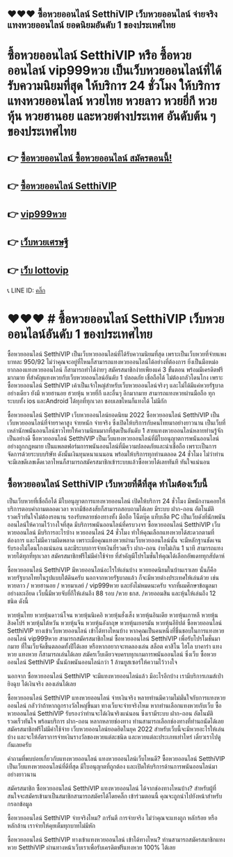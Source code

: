 ## ❤❤❤ ซื้อหวยออนไลน์ SetthiVIP เว็บหวยออนไลน์ จ่ายจริง แทงหวยออนไลน์ ยอดนิยมอันดับ 1 ของประเทศไทย

# ซื้อหวยออนไลน์ SetthiVIP หรือ ซื้อหวยออนไลน์ vip999หวย เป็นเว็บหวยออนไลน์ที่ได้รับความนิยมที่สุด ให้บริการ 24 ชั่วโมง ให้บริการ แทงหวยออนไลน์ หวยไทย หวยลาว หวยยี่กี หวยหุ้น หวยฮานอย และหวยต่างประเทศ อันดับต้น ๆ ของประเทศไทย

## 👉 [ซื้อหวยออนไลน์ ซื้อหวยออนไลน์ สมัครตอนนี้!](https://www.setthi334.com/register/@900_ap22)
## 👉 [ซื้อหวยออนไลน์ SetthiVIP](https://www.setthi334.com/register/@900_ap22)
## 👉 [vip999หวย](https://www.setthi334.com/register/@900_ap22)
## 👉 [เว็บหวยเศรษฐี](https://www.setthi334.com/register/@900_ap22)
## 👉 [เว็บ lottovip](https://www.setthi334.com/register/@900_ap22)
📞 LINE ID: [คลิ๊ก](https://www.setthi334.com/register/@900_ap22)

# ❤❤❤ # ซื้อหวยออนไลน์ SetthiVIP เว็บหวยออนไลน์อันดับ 1 ของประเทศไทย
ซื้อหวยออนไลน์ SetthiVIP เป็นเว็บหวยออนไลน์ที่ได้รับความนิยมที่สุด เพราะเป็นเว็บหวยที่จ่ายแพง บาทละ 950/92 ไม่ว่าคุณจะอยู่ที่ไหนก็สามารถแทงหวยออนไลน์ได้อย่างที่ต้องการ ยิ่งเป็นมือหม่อยากลองแทงหวยออนไลน์ ก็สามารถทำได้ง่ายๆ สมัครสมาชิกง่ายเพียงแค่ 3 ขั้นตอน พร้อมมีเครดิตฟรีมากมาย ที่สำคัญแทงหวยกับเว็บหวยออนไลน์อันดับ 1 ปลอดภัย เชื่อถือได้ ไม่ต้องกลัวโดนโกง เพราะ ซื้อหวยออนไลน์ SetthiVIP เค้าเป็นเจ้าใหญ่สำหรับเว็บหวยออนไลน์จริงๆ และไม่ได้มีแค่หวยรัฐบาลอย่างเดียว ยังมี หวยฮานอย ฮวยหุ้น หวยยี่กี และอื่นๆ อีกมากมาย สามารถแทงหวยผ่านมือถือ ทุกระบบทั้ง ios และAndroid ได้ทุกที่ทุกเวลา ชอบเลขไหนก็แทงได้ ไม่มีกัก

ซื้อหวยออนไลน์ SetthiVIP เว็บหวยออนไลน์ยอดนิยม 2022
ซื้อหวยออนไลน์ SetthiVIP เป็นเว็บหวยออนไลน์ที่จ่ายราคาสูง จ่ายหนัก จ่ายจริง ซึ่งเปิดให้บริการกับคนไทยมาอย่างยาวนาน เป็นเว็บที่เหล่านักพนันออนไลน์ชาวไทยให้ความนิยมมากที่สุดเป็นอันดับ 1 สายแทงหวยออนไลน์หลายท่านรู้จักเป็นอย่างดี ซื้อหวยออนไลน์ SetthiVIP เป็นเว็บแทงหวยออนไลน์ที่มีใบอนุญาตการพนันออนไลน์อย่างถูกกฎหมาย เป็นแพลตฟอร์มการพนันออนไลน์ที่มีความปลอดภัยและน่าเชื่อถือ เพราะเป็นการจัดการด้วยระบบบริษัท ดังนั้นเงินทุนหนาแนนอน พร้อมให้บริการทุกท่านตลอด 24 ชั่วโมง ไม่ว่าท่านจะมีเลขดีเลขเด็ดเวลาไหนก็สามารถสมัครสมาชิกเข้าระบบแล้วซื้อหวยได้เลยทันที ทันใจแน่นอน

## ซื้อหวยออนไลน์ SetthiVIP เว็บหวยที่ดีที่สุด ทำไมต้องเว็บนี้
เป็นเว็บหวยที่เชื่อถือได้ มีใบอนุญาตการแทงหวยออนไลน์
เปิดให้บริการ 24 ชั่วโมง มีพนักงานคอยให้บริการตอบคำถามตลอดเวลา หากมีข้อสงสัยก็สามารถสอบถามได้เลย
มีระบบ ฝาก-ถอน อัตโนมัติ รวดเร็วทันใจไม่ต้องรอนาน
รองรับหลายช่องทางทั้ง มือถือ โน็ตบุ๊ค แท็บเล็ต PC
เป็นเว็บดังที่นักพนันออนไลน์ให้ความไว้วางใจที่สุด
มีบริการพนันออนไลน์ที่ครบวงจร
ซื้อหวยออนไลน์ SetthiVIP เว็บหวยออนไลน์ มีบริการอะไรบ้าง
หวยออนไลน์ 24 ชั่วโมง ทำให้คุณเลือกแทงหวยได้สะดวกตามที่ต้องการ และไม่มีความผิดพลาด เพราะเมื่อคุณแทงหวยผ่านเว็บหวยออนไลน์นั้น จะมีหลักฐานชัดเจนรับรองไม่โดนโกงแน่นอน และมีระบบการจ่ายเงินที่รวดเร็ว ฝาก-ถอน ง่ายไม่เกิน 1 นาที สามารถแทงหวยได้ทุกที่ทุกเวลา สมัครสมาชิกฟรีไม่มีค่าใช้จ่าย ที่สำคัญมีโปรโมชั่นให้คุณได้เลือกอัพเดททุกสัปดาห์

ซื้อหวยออนไลน์ SetthiVIP มีหวยออนไลน์อะไรให้เล่นบ้าง
หวยยอดนิยมในบ้านเราเลย นั่นก็คือ หวยรัฐบาลไทยในรูปแบบใต้ดินครับ นอกจากหวยรัฐบาลแล้ว ก็จะมีหวยต่างประเทศให้เล่นด้วย เช่น หวยลาว / หวยฮานอย / หวยมาเลย์ / vip999หวย และยังไม่หมดนะครับ จากที่ผมศึกษาข้อมูลมาอย่างละเอียด เว็บนี้มีหวยจับยี่กีให้เล่นถึง 88 รอบ /หวย ธกส. /หวยออมสิน และหุ้นให้เล่นถึง 12 ชนิด ดังนี้

หวยหุ้นไทย
หวยหุ้นดาวน์โจน
หวยหุ้นนิเคอิ
หวยหุ้นฮั่งเส็ง
หวยหุ้นอินเดีย
หวยหุ้นเกาหลี
หวยหุ้นสิงคโปร์
หวยหุ้นไต้หวัน
หวยหุ้นจีน
หวยหุ้นอังกฤษ
หวยหุ้นเยอรมัน
หวยหุ้นอียิปต์
ซื้อหวยออนไลน์ SetthiVIP ทางเข้าเว็บหวยออนไลน์ เข้าได้ทางไหนบ้าง
หากคุณเป็นคนหนึ่งที่ชื่นชอบในการแทงหวยออนไลน์ vip999หวย สามารถสมัครสมาชิกใหม่ ซื้อหวยออนไลน์ SetthiVIP เพื่อรับโปรโมชั่นมากมาย ที่ในเว็บจัดขึ้นตลอดทั้งปีได้เลย หรือหากอยากจะทดลองเล่น สล็อต คาสิโน ไฮโล บาคาร่า แทงหวย แทงหวย ก็สามารถเล่นได้เลย สมัครเว็บเดียวจบครบทุกเกมการพนันออนไลน์ ซึ่งเว็บ ซื้อหวยออนไลน์ SetthiVIP นั้นนักพนันออนไลน์กว่า 1 ล้านยูสเซอร์ให้ความไว้วางใจ

นอกจาก ซื้อหวยออนไลน์ SetthiVIP จะมีแทงหวยออนไลน์แล้ว มีอะไรอีกบ้าง
เรามีบริการเกมส์เป่ายิงฉุบ ได้เงินจริง ลองเล่นได้เลย

ซื้อหวยออนไลน์ SetthiVIP แทงหวยออนไลน์ จ่ายเงินจริง
หลายท่านมีความไม่มั่นใจกับการแทงหวยออนไลน์ กลัวว่าถ้าหากถูกรางวัลใหญ่ขึ้นมา ทางเว็บจะจ่ายจริงไหม หากท่านเลือกแทงหวยกับเว็บ ซื้อหวยออนไลน์ SetthiVIP รับรองว่าท่านจะได้เงินจริงแน่นอน ซึ่งเรามีระบบ ฝาก-ถอน อัตโนมัติรวดเร็วทันใจ พร้อมบริการ ฝาก-ถอน หลากหลายช่องทาง ท่านสามารถเลือกช่องทางที่ท่านถนัดได้เลย สมัครสมาชิกฟรีไม่มีค่าใช้จ่าย เว็บหวยออนไลน์ยอดฮิตในยุค 2022 สำหรับเว็บนี้จะมีหวยอะไรให้เล่นบ้าง และจะให้อัตราการจ่ายเงินรางวัลของหวยแต่ละชนิด และหวยแต่ละประเภทเท่าไหร่ เดี๋ยวเราไปดูกันเลยครับ

คำถามที่พบบ่อยเกี่ยวกับแทงหวยออนไลน์
แทงหวยออนไลน์เว็บไหนดี?
ซื้อหวยออนไลน์ SetthiVIP เป็นเว็บแทงหวยออนไลน์ที่ดีที่สุด มีใบอนุญาตที่ถูกต้อง และเปิดให้บริการด้านการพนันออนไลน์มาอย่างยาวนาน

สมัครสมาชิก ซื้อหวยออนไลน์ SetthiVIP แทงหวยออนไลน์ ได้จากช่องทางไหนบ้าง?
สำหรับผู้ที่สนใจจะสมัครเข้ามาเป็นสมาชิกสามารถสมัครได้โดยคลิ๊ก เข้าร่วมตอนนี้ คุณจะถูกนำไปยังหน้าสำหรับกรอกข้อมูล

ซื้อหวยออนไลน์ SetthiVIP จ่ายจริงไหม?
การันตี การจ่ายจริง ไม่ว่าคุณจะแทงถูก หลักร้อย หรือหลักล้าน เราจ่ายให้คุยเต็มทุกบาทไม่มีหัก

ซื้อหวยออนไลน์ SetthiVIP ทางเข้าแทงหวยออนไลน์ เข้าได้ทางไหน?
ท่านสามารถสมัครสมาชิกแทงหวย SetthiVIP ผ่านทางหน้าเว็บเราเพื่อรับเครดิตฟรีแทงหวย 100% ได้เลย
